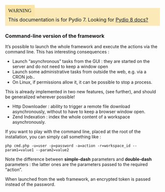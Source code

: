 <div style="background-color: #fbe9b7;font-size: 16px;">
<span style="background-color: #fae4a6;padding: 10px;font-family: FuturaT-Demi;">WARNING</span>
<span style="padding: 10px;display: inline-block;">This documentation is for Pydio 7. Looking for <a href="https://pydio.com/en/docs/v8/">Pydio 8 docs?</a></span>
</div>

### Command-line version of the framework
It’s possible to launch the whole framework and execute the actions via the command line. This has interesting consequences :

+ Launch “asynchronous” tasks from the GUI : they are started on the server and do not need to keep a window open
+ Launch some administrative tasks from outside the web, e.g. via a CRON job..
+ On Linux, if permissions allow it, it can be possible to stop a process.

This is already implemented in two new features, (see further), and should be generalized wherever possible!

+ Http Downloader : ability to trigger a remote file download asynchronously, without to have to keep a browser window open.
+ Zend Indexation : index the whole content of a workspace asynchronously.

If you want to play with the command line, placed at the root of the installation, you can simply call something like :

    php cmd.php -u=user -p=password -a=action -r=workspace_id --param1=value1 --param2=value2

Note the difference between **simple-dash** parameters and **double-dash** parameters : the latter ones are the parameters passed to the required “action”.

When launched from the web framework, an encrypted token is passed instead of the password.
